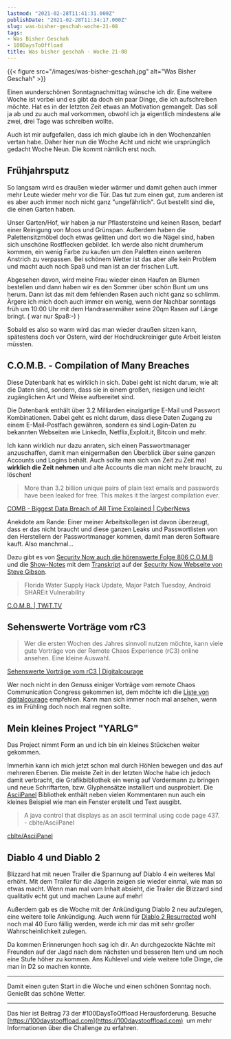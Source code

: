 ```yaml
---
lastmod: "2021-02-28T11:41:31.000Z"
publishDate: "2021-02-28T11:34:17.000Z"
slug: was-bisher-geschah-woche-21-08
tags:
- Was Bisher Geschah
- 100DaysToOffload
title: Was bisher geschah - Woche 21-08
---
```


{{< figure src="/images/was-bisher-geschah.jpg" alt="Was Bisher Geschah" >}}

Einen wunderschönen Sonntagnachmittag wünsche ich dir. Eine weitere Woche ist vorbei und es gibt da doch ein paar Dinge, die ich aufschreiben möchte. Hat es in der letzten Zeit etwas an Motivation gemangelt. Das soll ja ab und zu auch mal vorkommen, obwohl ich ja eigentlich mindestens alle zwei, drei Tage was schreiben wollte.

Auch ist mir aufgefallen, dass ich mich glaube ich in den Wochenzahlen vertan habe. Daher hier nun die Woche Acht und nicht wie ursprünglich gedacht Woche Neun. Die kommt nämlich erst noch.

## Frühjahrsputz

So langsam wird es draußen wieder wärmer und damit gehen auch immer mehr Leute wieder mehr vor die Tür. Das tut zum einen gut, zum anderen ist es aber auch immer noch nicht ganz "ungefährlich". Gut bestellt sind die, die einen Garten haben.

Unser Garten/Hof, wir haben ja nur Pflastersteine und keinen Rasen, bedarf einer Reinigung von Moos und Grünspan. Außerdem haben die Palettensitzmöbel doch etwas gelitten und dort wo die Nägel sind, haben sich unschöne Rostflecken gebildet. Ich werde also nicht drumherum kommen, ein wenig Farbe zu kaufen um den Paletten einen weiteren Anstrich zu verpassen. Bei schönem Wetter ist das aber alle kein Problem und macht auch noch Spaß und man ist an der frischen Luft.

Abgesehen davon, wird meine Frau wieder einen Haufen an Blumen bestellen und dann haben wir es den Sommer über schön Bunt um uns herum. Dann ist das mit dem fehlenden Rasen auch nicht ganz so schlimm. Ärgere ich mich doch auch immer ein wenig, wenn der Nachbar sonntags früh um 10:00 Uhr mit dem Handrasenmäher seine 20qm Rasen auf Länge bringt. ( war nur Spaß:-) )

Sobald es also so warm wird das man wieder draußen sitzen kann, spätestens doch vor Ostern, wird der Hochdruckreiniger gute Arbeit leisten müssten.

## C.O.M.B. - Compilation of Many Breaches

Diese Datenbank hat es wirklich in sich. Dabei geht ist nicht darum, wie alt die Daten sind, sondern, dass sie in einem großen, riesigen und leicht zugänglichen Art und Weise aufbereitet sind.

Die Datenbank enthält über 3.2 Milliarden einzigartige E-Mail und Passwort Kombinationen. Dabei geht es nicht darum, dass diese Daten Zugang zu einem E-Mail-Postfach gewähren, sondern es sind Login-Daten zu bekannten Webseiten wie LinkedIn, Netflix,Exploit.it, Bitcoin und mehr.

Ich kann wirklich nur dazu anraten, sich einen Passwortmanager anzuschaffen, damit man einigermaßen den Überblick über seine ganzen Accounts und Logins behält. Auch sollte man sich von Zeit zu Zeit mal **wirklich die Zeit nehmen** und alte Accounts die man nicht mehr braucht, zu löschen!

> More than 3.2 billion unique pairs of plain text emails and passwords have been leaked for free. This makes it the largest compilation ever.

[COMB - Biggest Data Breach of All Time Explained | CyberNews](https://cybernews.com/news/largest-compilation-of-emails-and-passwords-leaked-free/)

Anekdote am Rande: Einer meiner Arbeitskollegen ist davon überzeugt, dass er das nicht braucht und diese ganzen Leaks und Passwortlisten von den Herstellern der Passwortmanager kommen, damit man deren Software kauft. Also manchmal...

Dazu gibt es von [Security Now auch die hörenswerte Folge 806 C.O.M.B](https://twit.tv/shows/security-now/episodes/806) und die [Show-Notes](https://www.grc.com/sn/sn-806-notes.pdf) mit dem [Transkript](https://www.grc.com/sn/sn-806.htm) auf der [Security Now Webseite von Steve Gibson](https://www.grc.com/securitynow.htm).

> Florida Water Supply Hack Update, Major Patch Tuesday, Android SHAREit Vulnerability

[C.O.M.B. | TWiT.TV](https://twit.tv/shows/security-now/episodes/806)

## Sehenswerte Vorträge vom rC3

> Wer die ersten Wochen des Jahres sinnvoll nutzen möchte, kann viele gute Vorträge von der Remote Chaos Experience (rC3) online ansehen. Eine kleine Auswahl.

[Sehenswerte Vorträge vom rC3 | Digitalcourage](https://digitalcourage.de/blog/2021/sehenswerte-vortraege-rc3)

Wer noch nicht in den Genuss einiger Vorträge vom remote Chaos Communication Congress gekommen ist, dem möchte ich die [Liste von digitalcourage](https://digitalcourage.de/blog/2021/sehenswerte-vortraege-rc3) empfehlen. Kann man sich immer noch mal ansehen, wenn es im Frühling doch noch mal regnen sollte.

## Mein kleines Project "YARLG"

Das Project nimmt Form an und ich bin ein kleines Stückchen weiter gekommen.

Immerhin kann ich mich jetzt schon mal durch Höhlen bewegen und das auf mehreren Ebenen. Die meiste Zeit in der letzten Woche habe ich jedoch damit verbracht, die Grafikbibliothek ein wenig auf Vordermann zu bringen und neue Schriftarten, bzw. Glyphensätze installiert und ausprobiert. Die [AsciiPanel](https://github.com/cblte/asciipanel) Bibliothek enthält neben vielen Kommentaren nun auch ein kleines Beispiel wie man ein Fenster erstellt und Text ausgibt.

> A java control that displays as an ascii terminal using code page 437. - cblte/AsciiPanel

[cblte/AsciiPanel](https://github.com/cblte/asciipanel)

## Diablo 4 und Diablo 2

Blizzard hat mit neuen Trailer die Spannung auf Diablo 4 ein weiteres Mal erhöht. Mit dem Trailer für die Jägerin zeigen sie wieder einmal, wie man so etwas macht. Wenn man mal vom Inhalt absieht, die Trailer die Blizzard sind qualitativ echt gut und machen Laune auf mehr!

Außerdem gab es die Woche mit der Ankündigung Diablo 2 neu aufzulegen, eine weitere tolle Ankündigung. Auch wenn für [Diablo 2 Resurrected](https://diablo2.blizzard.com/de-de/) wohl noch mal 40 Euro fällig werden, werde ich mir das mit sehr großer Wahrscheinlichkeit zulegen.

Da kommen Erinnerungen hoch sag ich dir. An durchgezockte Nächte mit Freunden auf der Jagd nach dem nächsten und besseren Item und um noch eine Stufe höher zu kommen. Ans Kuhlevel und viele weitere tolle Dinge, die man in D2 so machen konnte.

---

Damit einen guten Start in die Woche und einen schönen Sonntag noch. Genießt das schöne Wetter.

---

Das hier ist Beitrag 73 der #100DaysToOffload Herausforderung. Besuche [https://100daystooffload.com](https://100daystooffload.com)  um mehr Informationen über die Challenge zu erfahren.
